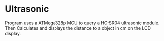 # Ultrasonic
Program uses a ATMega328p MCU to query a HC-SR04 ultrasonic module. Then Calculates and displays the distance to a object in cm on the LCD display.
